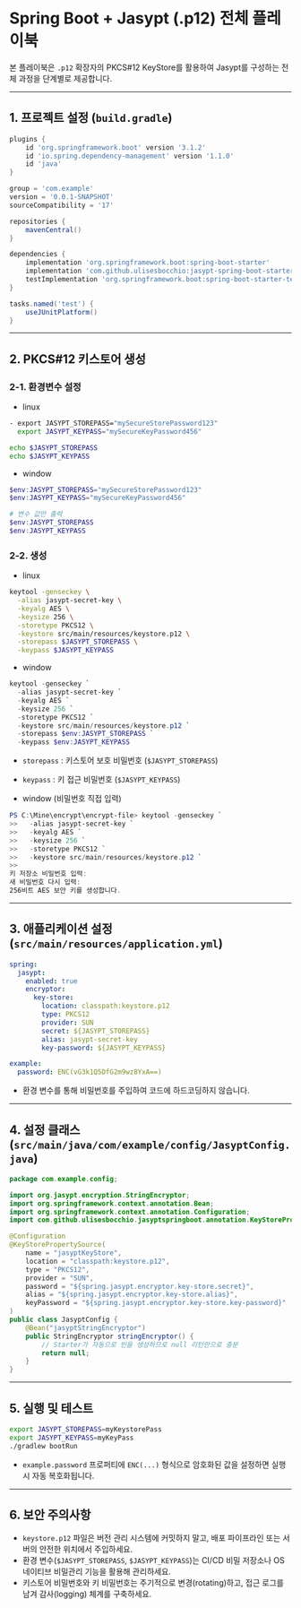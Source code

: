 # Spring Boot + Jasypt (.p12) 전체 플레이북

본 플레이북은 `.p12` 확장자의 PKCS#12 KeyStore를 활용하여 Jasypt를 구성하는 전체 과정을 단계별로 제공합니다.

---

## 1. 프로젝트 설정 (`build.gradle`)

```groovy
plugins {
    id 'org.springframework.boot' version '3.1.2'
    id 'io.spring.dependency-management' version '1.1.0'
    id 'java'
}

group = 'com.example'
version = '0.0.1-SNAPSHOT'
sourceCompatibility = '17'

repositories {
    mavenCentral()
}

dependencies {
    implementation 'org.springframework.boot:spring-boot-starter'
    implementation 'com.github.ulisesbocchio:jasypt-spring-boot-starter:3.0.5'
    testImplementation 'org.springframework.boot:spring-boot-starter-test'
}

tasks.named('test') {
    useJUnitPlatform()
}
```

---

## 2. PKCS#12 키스토어 생성
### 2-1. 환경변수 설정
- linux
```bash
- export JASYPT_STOREPASS="mySecureStorePassword123"
  export JASYPT_KEYPASS="mySecureKeyPassword456"
```
```bash
echo $JASYPT_STOREPASS
echo $JASYPT_KEYPASS
```

- window
```powershell
$env:JASYPT_STOREPASS="mySecureStorePassword123"
$env:JASYPT_KEYPASS="mySecureKeyPassword456"
```
```powershell
# 변수 값만 출력
$env:JASYPT_STOREPASS
$env:JASYPT_KEYPASS
```

### 2-2. 생성
- linux 
```bash
keytool -genseckey \
  -alias jasypt-secret-key \
  -keyalg AES \
  -keysize 256 \
  -storetype PKCS12 \
  -keystore src/main/resources/keystore.p12 \
  -storepass $JASYPT_STOREPASS \
  -keypass $JASYPT_KEYPASS
```
- window
```powershell
keytool -genseckey `
  -alias jasypt-secret-key `
  -keyalg AES `
  -keysize 256 `
  -storetype PKCS12 `
  -keystore src/main/resources/keystore.p12 `
  -storepass $env:JASYPT_STOREPASS `
  -keypass $env:JASYPT_KEYPASS
```

- `storepass` : 키스토어 보호 비밀번호 (`$JASYPT_STOREPASS`)  
- `keypass`   : 키 접근 비밀번호 (`$JASYPT_KEYPASS`)  

- window (비밀번호 직접 입력)
```powershell
PS C:\Mine\encrypt\encrypt-file> keytool -genseckey `
>>   -alias jasypt-secret-key `
>>   -keyalg AES `
>>   -keysize 256 `
>>   -storetype PKCS12 `
>>   -keystore src/main/resources/keystore.p12 `
>> 
키 저장소 비밀번호 입력:  
새 비밀번호 다시 입력: 
256비트 AES 보안 키를 생성합니다.

```

---

## 3. 애플리케이션 설정 (`src/main/resources/application.yml`)

```yaml
spring:
  jasypt:
    enabled: true
    encryptor:
      key-store:
        location: classpath:keystore.p12
        type: PKCS12
        provider: SUN
        secret: ${JASYPT_STOREPASS}
        alias: jasypt-secret-key
        key-password: ${JASYPT_KEYPASS}

example:
  password: ENC(vG3k1Q5DfG2m9wz8YxA==)
```

- 환경 변수를 통해 비밀번호를 주입하여 코드에 하드코딩하지 않습니다.

---

## 4. 설정 클래스 (`src/main/java/com/example/config/JasyptConfig.java`)

```java
package com.example.config;

import org.jasypt.encryption.StringEncryptor;
import org.springframework.context.annotation.Bean;
import org.springframework.context.annotation.Configuration;
import com.github.ulisesbocchio.jasyptspringboot.annotation.KeyStorePropertySource;

@Configuration
@KeyStorePropertySource(
    name = "jasyptKeyStore",
    location = "classpath:keystore.p12",
    type = "PKCS12",
    provider = "SUN",
    password = "${spring.jasypt.encryptor.key-store.secret}",
    alias = "${spring.jasypt.encryptor.key-store.alias}",
    keyPassword = "${spring.jasypt.encryptor.key-store.key-password}"
)
public class JasyptConfig {
    @Bean("jasyptStringEncryptor")
    public StringEncryptor stringEncryptor() {
        // Starter가 자동으로 빈을 생성하므로 null 리턴만으로 충분
        return null;
    }
}
```

---

## 5. 실행 및 테스트

```bash
export JASYPT_STOREPASS=myKeystorePass
export JASYPT_KEYPASS=myKeyPass
./gradlew bootRun
```

- `example.password` 프로퍼티에 `ENC(...)` 형식으로 암호화된 값을 설정하면 실행 시 자동 복호화됩니다.

---

## 6. 보안 주의사항

- `keystore.p12` 파일은 버전 관리 시스템에 커밋하지 말고, 배포 파이프라인 또는 서버의 안전한 위치에서 주입하세요.  
- 환경 변수(`$JASYPT_STOREPASS`, `$JASYPT_KEYPASS`)는 CI/CD 비밀 저장소나 OS 네이티브 비밀관리 기능을 활용해 관리하세요.  
- 키스토어 비밀번호와 키 비밀번호는 주기적으로 변경(rotating)하고, 접근 로그를 남겨 감사(logging) 체계를 구축하세요.
